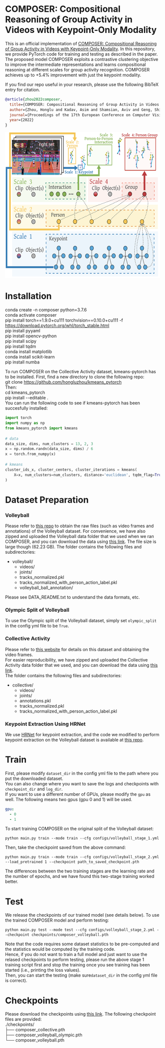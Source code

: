 # COMPOSER: Compositional Reasoning of Group Activity in Videos with Keypoint-Only Modality
This is an official implementation of [COMPOSER: Compositional Reasoning of Group Activity in Videos with Keypoint-Only Modality](https://arxiv.org/abs/2112.05892). In this repository, we provide PyTorch code for training and testing as described in the paper. The proposed model COMPOSER exploits a contrastive clustering objective to  improve the intermediate representations and learns compositional reasoning at different scales for group activity recognition. COMPOSER achieves up to +5.4% improvement with just the keypoint modality.

If you find our repo useful in your research, please use the following BibTeX entry for citation.

```BibTeX
@article{zhou2022composer,
  title={COMPOSER: Compositional Reasoning of Group Activity in Videos with Keypoint-Only Modality},
  author={Zhou, Honglu and Kadav, Asim and Shamsian, Aviv and Geng, Shijie and Lai, Farley and Zhao, Long and Liu, Ting and Kapadia, Mubbasir and Graf, Hans Peter},
  journal={Proceedings of the 17th European Conference on Computer Vision (ECCV 2022)},
  year={2022}
}
```
<p align="middle">
    <img src="figures/motivation.png" width="600" height="475" />
</p>


# Installation
conda create -n composer python=3.7.6        
conda activate composer   
pip install torch==1.9.0+cu111 torchvision==0.10.0+cu111 -f https://download.pytorch.org/whl/torch_stable.html    
pip install pyyaml      
pip install opencv-python  
pip install scipy     
pip install tqdm     
conda install matplotlib     
conda install scikit-learn     
pip install numba      
    
       
To run COMPOSER on the Collective Activity dataset, kmeans-pytorch has to be installed. First, find a new directory to clone the following repo:    
git clone https://github.com/hongluzhou/kmeans_pytorch      
Then:    
cd kmeans_pytorch  
pip install --editable .      
You can run the following code to see if kmeans-pytorch has been succesfully installed:    
```python
import torch
import numpy as np
from kmeans_pytorch import kmeans

# data
data_size, dims, num_clusters = 13, 2, 3
x = np.random.randn(data_size, dims) / 6
x = torch.from_numpy(x)

# kmeans
cluster_ids_x, cluster_centers, cluster_iterations = kmeans(
    X=x, num_clusters=num_clusters, distance='euclidean', tqdm_flag=True, device=torch.device('cuda:0')
)
```

# Dataset Preparation
### Volleyball
Please refer to [this repo](https://github.com/mostafa-saad/deep-activity-rec#dataset) to obtain the raw files (such as video frames and annotations) of the Volleyball dataset. 
For convenience, we have also zipped and uploaded the Volleyball data folder that we used when we ran COMPOSER, and you can download the data using [this link](https://drive.google.com/file/d/1_OST0tsb072pzSWCTP4PhmWp18aw69sv/view?usp=sharing). The file size is large though (62.23 GB).
The folder contains the following files and subdirectories:
- volleyball/
    - videos/
    - joints/
    - tracks_normalized.pkl
    - tracks_normalized_with_person_action_label.pkl
    - volleyball_ball_annotation/

Please see DATA_README.txt to understand the data formats, etc.    

### Olympic Split of Volleyball
To use the Olympic split of the Volleyball dataset, simply set `olympic_split` in the config yml file to be `True`.    

### Collective Activity
Please refer to [this website](https://cvgl.stanford.edu/projects/collective/collectiveActivity.html) for details on this dataset and obtaining the video frames.    
For easier reproducibility, we have zipped and uploaded the Collective Activity data folder that we used, and you can download the data using [this link](https://drive.google.com/file/d/1_KkKyweMZdnxtTByPebOgO1JVCMV_1Pa/view?usp=sharing).    
The folder contains the following files and subdirectories:
- collective/  
    - videos/
    - joints/
    - annotations.pkl
    - tracks_normalized.pkl
    - tracks_normalized_with_person_action_label.pkl
   
### Keypoint Extraction Using HRNet
We use [HRNet](https://github.com/leoxiaobin/deep-high-resolution-net.pytorch) for keypoint extraction, and the code we modified to perform keypoint extraction on the Volleyball dataset is available at [this repo](https://github.com/hongluzhou/hrnet_pose_extract).    

# Train
First, please modify `dataset_dir` in the config yml file to the path where you put the downloaded dataset.     
You can also change where you want to save the logs and checkpoints with `checkpoint_dir` and `log_dir`.     
If you want to use a different number of GPUs, please modify the `gpu` as well. The following means two gpus (gpu 0 and 1) will be used.    
```yaml
gpu:
  - 0
  - 1
```
 To start training COMPOSER on the original split of the Volleyball dataset:
```shell
python main.py train --mode train --cfg configs/volleyball_stage_1.yml
```
Then, take the checkpoint saved from the above command:
```shell
python main.py train --mode train --cfg configs/volleyball_stage_2.yml --load_pretrained 1 --checkpoint path_to_saved_checkpoint.pth
```
The differences between the two training stages are the learning rate and the number of epochs, and we have found this two-stage training worked better.

# Test
We release the checkpoints of our trained model (see details below). To use the trained COMPOSER model and perform testing:
```shell
python main.py test --mode test --cfg configs/volleyball_stage_2.yml --checkpoint checkpoints/composer_volleyball.pth
```
Note that the code requires some dataset statistics to be pre-computed and the statistics would be computed by the training code.     
Hence, if you do not want to train a full model and just want to use the relased checkpoints to perform testing, please run the above stage 1 training script first and stop the training once you see training has been started (i.e., printing the loss values).     
Then, you can start the testing (make sure`dataset_dir` in the config yml file is correct).    

# Checkpoints
Please download the checkpoints using [this link](https://drive.google.com/file/d/1rBQSoGS7MrhvDaPRtVi0TbZygoe63Fo_/view?usp=sharing). The following checkpoint files are provided:   
./checkpoints/  
├── composer_collective.pth   
├── composer_volleyball_olympic.pth   
└── composer_volleyball.pth   
  
